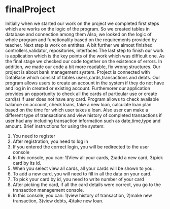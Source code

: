 # finalProject
Initially when we started our work on the project we completed first steps which are works on the logic of the program. So we created tables in database and connection among them
Also, we looked on the logic of whole program and functionality based on the requirements provided by teacher.
Next step is work on entitites.
A bit further we almost finished controllers,validator, repositories, interfaces
The last step to finish our work is application which is the key points of the work which was difficult one.
As the final stage we checked our code together on the existence of errors. In addition, we made our code a bit more readable, fix wrong structures.
Our project is about bank management system. Project is connected with DataBase which consist of tables users,cards,transactions and debts. Our program allows users to create an account in the system if they do not have and log in in created or existing account.
Furthemorer our application provides an opportunity to check all the cards of particular use or create card(s) if user does not have any card.
Program allows to check available balance on account, check loans, take a new loan, calculate loan plan based on the time for which user takes a loan.
Also user can make a different type of transactions and view history of completed transactions if user had any including transaction information such as date,time,type and amount.
Brief instructions for using the system:
1. You need to register
2. After registration, you need to log in
3. If you entered the correct login, you will be redirected to the user console
4. In this console, you can: 1)View all your cards, 2)add a new card, 3)pick card by its id.
5. When you select view all cards, all your cards will be shown to you.
6. To add a new card, you will need to fill in all the data on your card.
7. To pick your card by id, you need to write number of your card 
8. After picking the card, if all the card details were correct, you go to the transaction management console.
9. In this console, you can: 1)view history of transaction, 2)make new transaction, 3)view debts, 4)take new loan. 
